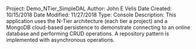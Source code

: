 Project:        Demo_NTier_SimpleDAL
Author:         John E Velis
Date Created:   10/15/2018
Date Modified:	11/27/2018
Type:           Console
Description:    This application uses the N-Tier architecture (each tier a project) and a
				MongoDB cloud-based persistence	to demonstrate connecting to an online 
				database and performing CRUD operations. A repository pattern is implemented
				with asynchronous operations.